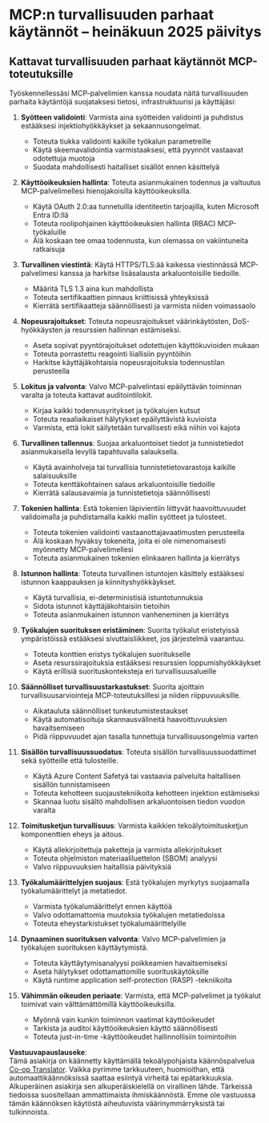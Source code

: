 <!--
CO_OP_TRANSLATOR_METADATA:
{
  "original_hash": "c3f4ea5732d64bf965e8aa2907759709",
  "translation_date": "2025-07-17T08:53:05+00:00",
  "source_file": "02-Security/mcp-security-best-practices-2025.md",
  "language_code": "fi"
}
-->
# MCP:n turvallisuuden parhaat käytännöt – heinäkuun 2025 päivitys

## Kattavat turvallisuuden parhaat käytännöt MCP-toteutuksille

Työskennellessäsi MCP-palvelimien kanssa noudata näitä turvallisuuden parhaita käytäntöjä suojataksesi tietosi, infrastruktuurisi ja käyttäjäsi:

1. **Syötteen validointi**: Varmista aina syötteiden validointi ja puhdistus estääksesi injektiohyökkäykset ja sekaannusongelmat.
   - Toteuta tiukka validointi kaikille työkalun parametreille
   - Käytä skeemavalidointia varmistaaksesi, että pyynnöt vastaavat odotettuja muotoja
   - Suodata mahdollisesti haitalliset sisällöt ennen käsittelyä

2. **Käyttöoikeuksien hallinta**: Toteuta asianmukainen todennus ja valtuutus MCP-palvelimellesi hienojakoisilla käyttöoikeuksilla.
   - Käytä OAuth 2.0:aa tunnetuilla identiteetin tarjoajilla, kuten Microsoft Entra ID:llä
   - Toteuta roolipohjainen käyttöoikeuksien hallinta (RBAC) MCP-työkaluille
   - Älä koskaan tee omaa todennusta, kun olemassa on vakiintuneita ratkaisuja

3. **Turvallinen viestintä**: Käytä HTTPS/TLS:ää kaikessa viestinnässä MCP-palvelimesi kanssa ja harkitse lisäsalausta arkaluontoisille tiedoille.
   - Määritä TLS 1.3 aina kun mahdollista
   - Toteuta sertifikaattien pinnaus kriittisissä yhteyksissä
   - Kierrätä sertifikaatteja säännöllisesti ja varmista niiden voimassaolo

4. **Nopeusrajoitukset**: Toteuta nopeusrajoitukset väärinkäytösten, DoS-hyökkäysten ja resurssien hallinnan estämiseksi.
   - Aseta sopivat pyyntörajoitukset odotettujen käyttökuvioiden mukaan
   - Toteuta porrastettu reagointi liiallisiin pyyntöihin
   - Harkitse käyttäjäkohtaisia nopeusrajoituksia todennustilan perusteella

5. **Lokitus ja valvonta**: Valvo MCP-palvelintasi epäilyttävän toiminnan varalta ja toteuta kattavat auditointilokit.
   - Kirjaa kaikki todennusyritykset ja työkalujen kutsut
   - Toteuta reaaliaikaiset hälytykset epäilyttävistä kuvioista
   - Varmista, että lokit säilytetään turvallisesti eikä niihin voi kajota

6. **Turvallinen tallennus**: Suojaa arkaluontoiset tiedot ja tunnistetiedot asianmukaisella levyllä tapahtuvalla salauksella.
   - Käytä avainholveja tai turvallisia tunnistetietovarastoja kaikille salaisuuksille
   - Toteuta kenttäkohtainen salaus arkaluontoisille tiedoille
   - Kierrätä salausavaimia ja tunnistetietoja säännöllisesti

7. **Tokenien hallinta**: Estä tokenien läpivientiin liittyvät haavoittuvuudet validoimalla ja puhdistamalla kaikki mallin syötteet ja tulosteet.
   - Toteuta tokenien validointi vastaanottajavaatimusten perusteella
   - Älä koskaan hyväksy tokeneita, joita ei ole nimenomaisesti myönnetty MCP-palvelimellesi
   - Toteuta asianmukainen tokenien elinkaaren hallinta ja kierrätys

8. **Istunnon hallinta**: Toteuta turvallinen istuntojen käsittely estääksesi istunnon kaappauksen ja kiinnityshyökkäykset.
   - Käytä turvallisia, ei-deterministisiä istuntotunnuksia
   - Sidota istunnot käyttäjäkohtaisiin tietoihin
   - Toteuta asianmukainen istunnon vanheneminen ja kierrätys

9. **Työkalujen suorituksen eristäminen**: Suorita työkalut eristetyissä ympäristöissä estääksesi sivuttaisliikkeet, jos järjestelmä vaarantuu.
   - Toteuta konttien eristys työkalujen suoritukselle
   - Aseta resurssirajoituksia estääksesi resurssien loppumishyökkäykset
   - Käytä erillisiä suorituskonteksteja eri turvallisuusalueille

10. **Säännölliset turvallisuustarkastukset**: Suorita ajoittain turvallisuusarviointeja MCP-toteutuksillesi ja niiden riippuvuuksille.
    - Aikatauluta säännölliset tunkeutumistestaukset
    - Käytä automatisoituja skannausvälineitä haavoittuvuuksien havaitsemiseen
    - Pidä riippuvuudet ajan tasalla tunnettuja turvallisuusongelmia varten

11. **Sisällön turvallisuussuodatus**: Toteuta sisällön turvallisuussuodattimet sekä syötteille että tulosteille.
    - Käytä Azure Content Safetyä tai vastaavia palveluita haitallisen sisällön tunnistamiseen
    - Toteuta kehotteen suojaustekniikoita kehotteen injektion estämiseksi
    - Skannaa luotu sisältö mahdollisen arkaluontoisen tiedon vuodon varalta

12. **Toimitusketjun turvallisuus**: Varmista kaikkien tekoälytoimitusketjun komponenttien eheys ja aitous.
    - Käytä allekirjoitettuja paketteja ja varmista allekirjoitukset
    - Toteuta ohjelmiston materiaaliluettelon (SBOM) analyysi
    - Valvo riippuvuuksien haitallisia päivityksiä

13. **Työkalumäärittelyjen suojaus**: Estä työkalujen myrkytys suojaamalla työkalumäärittelyt ja metatiedot.
    - Varmista työkalumäärittelyt ennen käyttöä
    - Valvo odottamattomia muutoksia työkalujen metatiedoissa
    - Toteuta eheystarkistukset työkalumäärittelyille

14. **Dynaaminen suorituksen valvonta**: Valvo MCP-palvelimien ja työkalujen suorituksen käyttäytymistä.
    - Toteuta käyttäytymisanalyysi poikkeamien havaitsemiseksi
    - Aseta hälytykset odottamattomille suorituskäytöksille
    - Käytä runtime application self-protection (RASP) -tekniikoita

15. **Vähimmän oikeuden periaate**: Varmista, että MCP-palvelimet ja työkalut toimivat vain välttämättömillä käyttöoikeuksilla.
    - Myönnä vain kunkin toiminnon vaatimat käyttöoikeudet
    - Tarkista ja auditoi käyttöoikeuksien käyttö säännöllisesti
    - Toteuta just-in-time -käyttöoikeudet hallinnollisiin toimintoihin

**Vastuuvapauslauseke**:  
Tämä asiakirja on käännetty käyttämällä tekoälypohjaista käännöspalvelua [Co-op Translator](https://github.com/Azure/co-op-translator). Vaikka pyrimme tarkkuuteen, huomioithan, että automaattikäännöksissä saattaa esiintyä virheitä tai epätarkkuuksia. Alkuperäinen asiakirja sen alkuperäiskielellä on virallinen lähde. Tärkeissä tiedoissa suositellaan ammattimaista ihmiskäännöstä. Emme ole vastuussa tämän käännöksen käytöstä aiheutuvista väärinymmärryksistä tai tulkinnoista.